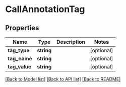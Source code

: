 # CallAnnotationTag

## Properties
Name | Type | Description | Notes
------------ | ------------- | ------------- | -------------
**tag_type** | **string** |  | [optional] 
**tag_name** | **string** |  | [optional] 
**tag_value** | **string** |  | [optional] 

[[Back to Model list]](../README.md#documentation-for-models) [[Back to API list]](../README.md#documentation-for-api-endpoints) [[Back to README]](../README.md)


